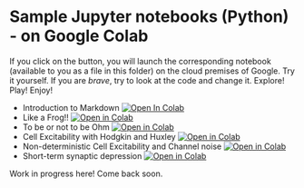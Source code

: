 # Sample Jupyter notebooks (Python) - on Google Colab

If you click on the button, you will launch the corresponding notebook (available to you as a file in this folder) on the cloud premises of Google.
Try it yourself. If you are *brave*, try to look at the code and change it. Explore! Play! Enjoy!


- Introduction to Markdown [![Open In Colab](https://colab.research.google.com/assets/colab-badge.svg)](https://colab.research.google.com/github/mgiugliano/ePhysSignals/blob/main/notebooks/markdown_intro.ipynb)
- Like a Frog!! [![Open in Colab](https://colab.research.google.com/assets/colab-badge.svg)](https://colab.research.google.com/github/mgiugliano/ePhysSignals/blob/main/notebooks/like_a_frog.ipynb)
- To be or not to be Ohm [![Open in Colab](https://colab.research.google.com/assets/colab-badge.svg)](https://colab.research.google.com/github/mgiugliano/ePhysSignals/blob/main/notebooks/To_be_or_not_Ohmic.ipynb)
- Cell Excitability with Hodgkin and Huxley [![Open in Colab](https://colab.research.google.com/assets/colab-badge.svg)](https://colab.research.google.com/github/mgiugliano/ePhysSignals/blob/main/notebooks/HH.ipynb)
- Non-deterministic Cell Excitability and Channel noise [![Open in Colab](https://colab.research.google.com/assets/colab-badge.svg)](https://colab.research.google.com/github/mgiugliano/ePhysSignals/blob/main/notebooks/Stochastic_HH.ipynb)
- Short-term synaptic depression [![Open in Colab](https://colab.research.google.com/assets/colab-badge.svg)](https://colab.research.google.com/github/mgiugliano/ePhysSignals/blob/main/notebooks/Tsodyks_Markram.ipynb)


Work in progress here! Come back soon.
